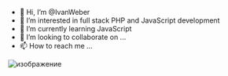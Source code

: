 - 👋 Hi, I’m @IvanWeber
- 👀 I’m interested in full stack PHP and JavaScript development
- 🌱 I’m currently learning JavaScript
- 💞️ I’m looking to collaborate on ...
- 📫 How to reach me ...

<!---
IvanWeber/IvanWeber is a ✨ special ✨ repository because its `README.md` (this file) appears on your GitHub profile.
You can click the Preview link to take a look at your changes.
--->
![изображение](https://github.com/user-attachments/assets/253f13a4-9245-41c2-a093-25d3b274ac4d)
